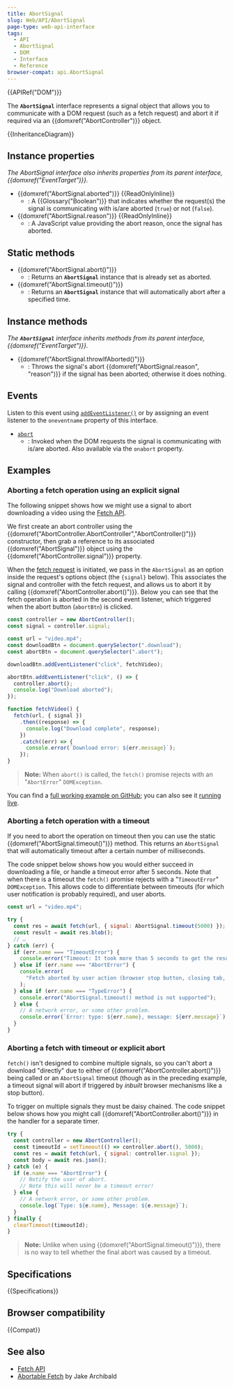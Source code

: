 ```yaml
---
title: AbortSignal
slug: Web/API/AbortSignal
page-type: web-api-interface
tags:
  - API
  - AbortSignal
  - DOM
  - Interface
  - Reference
browser-compat: api.AbortSignal
---
```


{{APIRef("DOM")}}

The **`AbortSignal`** interface represents a signal object that allows you to communicate with a DOM request (such as a fetch request) and abort it if required via an {{domxref("AbortController")}} object.

{{InheritanceDiagram}}

## Instance properties

_The AbortSignal interface also inherits properties from its parent interface, {{domxref("EventTarget")}}._

- {{domxref("AbortSignal.aborted")}} {{ReadOnlyInline}}
  - : A {{Glossary("Boolean")}} that indicates whether the request(s) the signal is communicating with is/are aborted (`true`) or not (`false`).
- {{domxref("AbortSignal.reason")}} {{ReadOnlyInline}}
  - : A JavaScript value providing the abort reason, once the signal has aborted.

## Static methods

- {{domxref("AbortSignal.abort()")}}
  - : Returns an **`AbortSignal`** instance that is already set as aborted.
- {{domxref("AbortSignal.timeout()")}}
  - : Returns an **`AbortSignal`** instance that will automatically abort after a specified time.

## Instance methods

_The **`AbortSignal`** interface inherits methods from its parent interface, {{domxref("EventTarget")}}._

- {{domxref("AbortSignal.throwIfAborted()")}}
  - : Throws the signal's abort {{domxref("AbortSignal.reason", "reason")}} if the signal has been aborted; otherwise it does nothing.

## Events

Listen to this event using [`addEventListener()`](/en-US/docs/Web/API/EventTarget/addEventListener) or by assigning an event listener to the `oneventname` property of this interface.

- [`abort`](/en-US/docs/Web/API/AbortSignal/abort_event)
  - : Invoked when the DOM requests the signal is communicating with is/are aborted.
    Also available via the `onabort` property.

## Examples

### Aborting a fetch operation using an explicit signal

The following snippet shows how we might use a signal to abort downloading a video using the [Fetch API](/en-US/docs/Web/API/Fetch_API).

We first create an abort controller using the {{domxref("AbortController.AbortController","AbortController()")}} constructor, then grab a reference to its associated {{domxref("AbortSignal")}} object using the {{domxref("AbortController.signal")}} property.

When the [fetch request](/en-US/docs/Web/API/fetch) is initiated, we pass in the `AbortSignal` as an option inside the request's options object (the `{signal}` below). This associates the signal and controller with the fetch request, and allows us to abort it by calling {{domxref("AbortController.abort()")}}.
Below you can see that the fetch operation is aborted in the second event listener, which triggered when the abort button (`abortBtn`) is clicked.

```js
const controller = new AbortController();
const signal = controller.signal;

const url = "video.mp4";
const downloadBtn = document.querySelector(".download");
const abortBtn = document.querySelector(".abort");

downloadBtn.addEventListener("click", fetchVideo);

abortBtn.addEventListener("click", () => {
  controller.abort();
  console.log("Download aborted");
});

function fetchVideo() {
  fetch(url, { signal })
    .then((response) => {
      console.log("Download complete", response);
    })
    .catch((err) => {
      console.error(`Download error: ${err.message}`);
    });
}
```

> **Note:** When `abort()` is called, the `fetch()` promise rejects with an "`AbortError`" `DOMException`.

You can find a [full working example on GitHub](https://github.com/mdn/dom-examples/tree/main/abort-api); you can also see it [running live](https://mdn.github.io/dom-examples/abort-api/).

### Aborting a fetch operation with a timeout

If you need to abort the operation on timeout then you can use the static {{domxref("AbortSignal.timeout()")}} method.
This returns an `AbortSignal` that will automatically timeout after a certain number of milliseconds.

The code snippet below shows how you would either succeed in downloading a file, or handle a timeout error after 5 seconds.
Note that when there is a timeout the `fetch()` promise rejects with a "`TimeoutError`" `DOMException`.
This allows code to differentiate between timeouts (for which user notification is probably required), and user aborts.

```js
const url = "video.mp4";

try {
  const res = await fetch(url, { signal: AbortSignal.timeout(5000) });
  const result = await res.blob();
  // …
} catch (err) {
  if (err.name === "TimeoutError") {
    console.error("Timeout: It took more than 5 seconds to get the result!");
  } else if (err.name === "AbortError") {
    console.error(
      "Fetch aborted by user action (browser stop button, closing tab, etc."
    );
  } else if (err.name === "TypeError") {
    console.error("AbortSignal.timeout() method is not supported");
  } else {
    // A network error, or some other problem.
    console.error(`Error: type: ${err.name}, message: ${err.message}`);
  }
}
```

### Aborting a fetch with timeout or explicit abort

`fetch()` isn't designed to combine multiple signals, so you can't abort a download "directly" due to either of {{domxref("AbortController.abort()")}} being called or an `AbortSignal` timeout (though as in the preceding example, a timeout signal will abort if triggered by _inbuilt_ browser mechanisms like a stop button).

To trigger on multiple signals they must be daisy chained.
The code snippet below shows how you might call {{domxref("AbortController.abort()")}} in the handler for a separate timer.

```js
try {
  const controller = new AbortController();
  const timeoutId = setTimeout(() => controller.abort(), 5000);
  const res = await fetch(url, { signal: controller.signal });
  const body = await res.json();
} catch (e) {
  if (e.name === "AbortError") {
    // Notify the user of abort.
    // Note this will never be a timeout error!
  } else {
    // A network error, or some other problem.
    console.log(`Type: ${e.name}, Message: ${e.message}`);
  }
} finally {
  clearTimeout(timeoutId);
}
```

> **Note:** Unlike when using {{domxref("AbortSignal.timeout()")}}, there is no way to tell whether the final abort was caused by a timeout.

## Specifications

{{Specifications}}

## Browser compatibility

{{Compat}}

## See also

- [Fetch API](/en-US/docs/Web/API/Fetch_API)
- [Abortable Fetch](https://developer.chrome.com/blog/abortable-fetch/) by Jake Archibald

